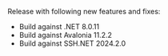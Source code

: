 Release with following new features and fixes:
- Build against .NET 8.0.11
- Build against Avalonia 11.2.2
- Build against SSH.NET 2024.2.0
